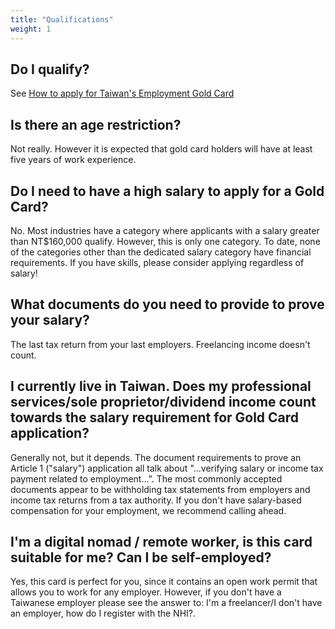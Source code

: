```yaml
---
title: "Qualifications"
weight: 1
---
```

<!--- (c) Tom Fifield, licensed under a
Creative Commons Attribution-NonCommercial-ShareAlike 4.0 International License. -->

## Do I qualify?
See [How to apply for Taiwan's Employment Gold Card](http://blog.tomfifield.net/2018/05/how-to-apply-for-taiwans-immigration.html)

## Is there an age restriction? 
Not really. However it is expected that gold card holders will have at least five years of work experience.

 ## Do I need to have a high salary to apply for a Gold Card?
No. Most industries have a category where applicants with a salary greater than NT$160,000 qualify.
 However, this is only one category. To date, none of the categories other than the dedicated
 salary category have financial requirements. If you have skills, please consider applying
 regardless of salary!

## What documents do you need to provide to prove your salary?
The last tax return from your last employers. Freelancing income doesn't count. 

## I currently live in Taiwan. Does my professional services/sole proprietor/dividend income count towards the salary requirement for Gold Card application?
Generally not, but it depends. The document requirements to prove an Article 1 ("salary") application
 all talk about "...verifying salary or income tax payment related to employment...". The most commonly
 accepted documents appear to be withholding tax statements from employers and income tax returns from
 a tax authority. If you don't have salary-based compensation for your employment, we recommend
 calling ahead.

## I'm a digital nomad / remote worker, is this card suitable for me? Can I be self-employed?
Yes, this card is perfect for you, since it contains an open work permit that allows you to work for any employer. However, if you don't have a Taiwanese employer please see the answer to: I'm a freelancer/I don't have an employer, how do I register with the NHI?.
